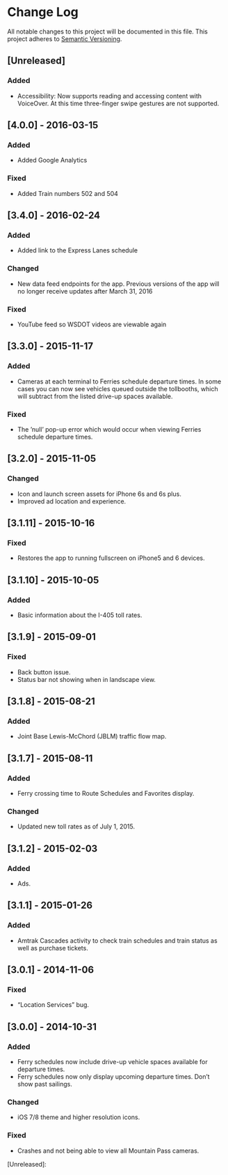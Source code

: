# Change Log
All notable changes to this project will be documented in this file.
This project adheres to [Semantic Versioning](http://semver.org/).

## [Unreleased]
### Added
- Accessibility: Now supports reading and accessing content with VoiceOver.
At this time three-finger swipe gestures are not supported.

## [4.0.0] - 2016-03-15
### Added
- Added Google Analytics

### Fixed
- Added Train numbers 502 and 504

## [3.4.0] - 2016-02-24
### Added
- Added link to the Express Lanes schedule

### Changed
- New data feed endpoints for the app. Previous versions of the app will no longer receive updates after March 31, 2016

### Fixed
- YouTube feed so WSDOT videos are viewable again

## [3.3.0] - 2015-11-17
### Added
- Cameras at each terminal to Ferries schedule departure times. In some cases you can now see vehicles queued outside the tollbooths, which will subtract from the listed drive-up spaces available. 

### Fixed
- The ’null’ pop-up error which would occur when viewing Ferries schedule departure times.

## [3.2.0] - 2015-11-05
### Changed
- Icon and launch screen assets for iPhone 6s and 6s plus.
- Improved ad location and experience.

## [3.1.11] - 2015-10-16
### Fixed
- Restores the app to running fullscreen on iPhone5 and 6 devices.

## [3.1.10] - 2015-10-05
### Added
- Basic information about the I-405 toll rates.

## [3.1.9] - 2015-09-01
### Fixed
- Back button issue.
- Status bar not showing when in landscape view.

## [3.1.8] - 2015-08-21
### Added
- Joint Base Lewis-McChord (JBLM) traffic flow map.

## [3.1.7] - 2015-08-11
### Added
- Ferry crossing time to Route Schedules and Favorites display.

### Changed
- Updated new toll rates as of July 1, 2015.

## [3.1.2] - 2015-02-03
### Added
- Ads.

## [3.1.1] - 2015-01-26
### Added
- Amtrak Cascades activity to check train schedules and train status as well as purchase tickets.

## [3.0.1] - 2014-11-06
### Fixed
- “Location Services” bug.

## [3.0.0] - 2014-10-31
### Added
- Ferry schedules now include drive-up vehicle spaces available for departure times.
- Ferry schedules now only display upcoming departure times. Don’t show past sailings.

### Changed
- iOS 7/8 theme and higher resolution icons.

### Fixed
- Crashes and not being able to view all Mountain Pass cameras.

[Unreleased]: 
